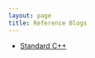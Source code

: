 ```yaml
---
layout: page
title: Reference Blogs 
---
```


* <a href="https://isocpp.org/" target="_blank">Standard C++</a>

